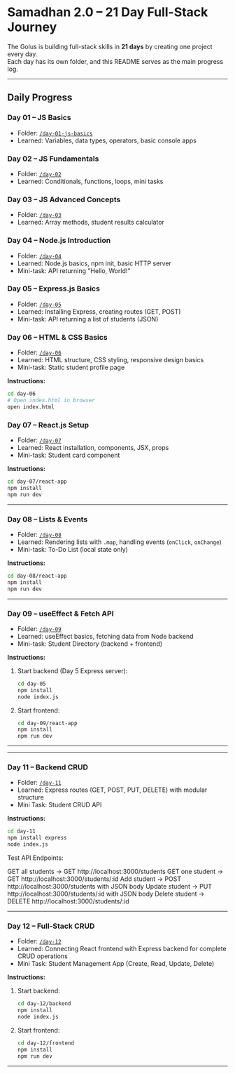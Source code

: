 # Samadhan 2.0 – 21 Day Full-Stack Journey

The Golus is building full-stack skills in **21 days** by creating one project every day.  
Each day has its own folder, and this README serves as the main progress log.

---

## Daily Progress

### Day 01 – JS Basics
- Folder: [`/day-01-js-basics`](./day-01-js-basics)
- Learned: Variables, data types, operators, basic console apps

### Day 02 – JS Fundamentals
- Folder: [`/day-02`](./day-02)
- Learned: Conditionals, functions, loops, mini tasks

### Day 03 – JS Advanced Concepts
- Folder: [`/day-03`](./day-03)
- Learned: Array methods, student results calculator

### Day 04 – Node.js Introduction
- Folder: [`/day-04`](./day-04)
- Learned: Node.js basics, npm init, basic HTTP server
- Mini-task: API returning "Hello, World!"

### Day 05 – Express.js Basics
- Folder: [`/day-05`](./day-05)
- Learned: Installing Express, creating routes (GET, POST)
- Mini-task: API returning a list of students (JSON)

### Day 06 – HTML & CSS Basics
- Folder: [`/day-06`](./day-06)
- Learned: HTML structure, CSS styling, responsive design basics
- Mini-task: Static student profile page

**Instructions:**  
```bash
cd day-06
# Open index.html in browser
open index.html
```

### Day 07 – React.js Setup
- Folder: [`/day-07`](./day-07)
- Learned: React installation, components, JSX, props
- Mini-task: Student card component

**Instructions:**  
```bash
cd day-07/react-app
npm install
npm run dev
```

---

### Day 08 – Lists & Events
- Folder: [`/day-08`](./day-08)
- Learned: Rendering lists with `.map`, handling events (`onClick`, `onChange`)
- Mini-task: To-Do List (local state only)

**Instructions:**  
```bash
cd day-08/react-app
npm install
npm run dev
```

---

### Day 09 – useEffect & Fetch API
- Folder: [`/day-09`](./day-09)
- Learned: useEffect basics, fetching data from Node backend
- Mini-task: Student Directory (backend + frontend)

**Instructions:**  
1. Start backend (Day 5 Express server):  
    ```bash
    cd day-05
    npm install
    node index.js
    ```

2. Start frontend:
    ```bash
    cd day-09/react-app
    npm install
    npm run dev
    ```

---


---

### Day 11 – Backend CRUD
- Folder: [`/day-11`](./day-11)
- Learned: Express routes (GET, POST, PUT, DELETE) with modular structure
- Mini Task: Student CRUD API

**Instructions:**  
```bash
cd day-11
npm install express
node index.js
```

Test API Endpoints:

GET all students → GET http://localhost:3000/students
GET one student → GET http://localhost:3000/students/:id
Add student → POST http://localhost:3000/students with JSON body
Update student → PUT http://localhost:3000/students/:id with JSON body
Delete student → DELETE http://localhost:3000/students/:id

---

### Day 12 – Full-Stack CRUD
- Folder: [`/day-12`](./day-12)
- Learned: Connecting React frontend with Express backend for complete CRUD operations
- Mini Task: Student Management App (Create, Read, Update, Delete)

**Instructions:**  
1. Start backend:
    ```bash
    cd day-12/backend
    npm install
    node index.js
    ```

2. Start frontend:
    ```bash
    cd day-12/frontend
    npm install
    npm run dev
    ```

---


